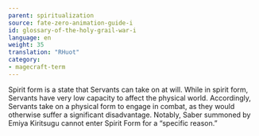 ```yaml
---
parent: spiritualization
source: fate-zero-animation-guide-i
id: glossary-of-the-holy-grail-war-i
language: en
weight: 35
translation: "RHuot"
category:
- magecraft-term
---
```


Spirit form is a state that Servants can take on at will. While in spirit form, Servants have very low capacity to affect the physical world. Accordingly, Servants take on a physical form to engage in combat, as they would otherwise suffer a significant disadvantage. Notably, Saber summoned by Emiya Kiritsugu cannot enter Spirit Form for a “specific reason.”
